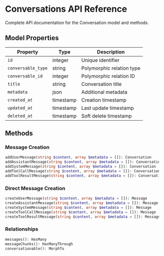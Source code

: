 # Conversations API Reference

Complete API documentation for the Conversation model and methods.

## Model Properties

| Property | Type | Description |
|----------|------|-------------|
| `id` | integer | Unique identifier |
| `conversable_type` | string | Polymorphic relation type |
| `conversable_id` | integer | Polymorphic relation ID |
| `title` | string | Conversation title |
| `metadata` | json | Additional metadata |
| `created_at` | timestamp | Creation timestamp |
| `updated_at` | timestamp | Last update timestamp |
| `deleted_at` | timestamp | Soft delete timestamp |

## Methods

### Message Creation

```php
addUserMessage(string $content, array $metadata = []): Conversation
addAssistantMessage(string $content, array $metadata = []): Conversation
addSystemMessage(string $content, array $metadata = []): Conversation
addToolCallMessage(string $content, array $metadata = []): Conversation
addToolResultMessage(string $content, array $metadata = []): Conversation
```

### Direct Message Creation

```php
createUserMessage(string $content, array $metadata = []): Message
createAssistantMessage(string $content, array $metadata = []): Message
createSystemMessage(string $content, array $metadata = []): Message
createToolCallMessage(string $content, array $metadata = []): Message
createToolResultMessage(string $content, array $metadata = []): Message
```

### Relationships

```php
messages(): HasMany
messageChunks(): HasManyThrough
conversationable(): MorphTo
``` 